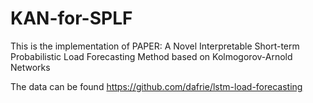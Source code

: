 # KAN-for-SPLF
This is the implementation of PAPER:  A Novel Interpretable Short-term Probabilistic Load Forecasting Method based on Kolmogorov-Arnold Networks


The data can be found https://github.com/dafrie/lstm-load-forecasting
